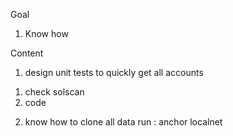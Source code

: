 Goal
1. Know how 

Content 
1. design unit tests to quickly get all accounts 
1) check solscan 
2) code 

2. know how to clone all data 
run :  anchor localnet